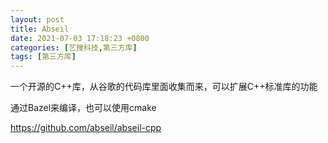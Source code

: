 ```yaml
---
layout: post
title: Abseil
date: 2021-07-03 17:18:23 +0800
categories: [艺搜科技,第三方库]
tags: [第三方库]
---
```


一个开源的C++库，从谷歌的代码库里面收集而来，可以扩展C++标准库的功能

通过Bazel来编译，也可以使用cmake

https://github.com/abseil/abseil-cpp
